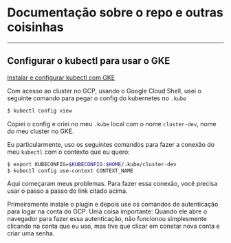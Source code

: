 # Documentação sobre o repo e outras coisinhas
---

## Configurar o kubectl para usar o GKE

[Instalar e configurar kubectl com GKE](https://cloud.google.com/kubernetes-engine/docs/how-to/cluster-access-for-kubectl?hl=pt-br#install_plugin)

Com acesso ao cluster no GCP, usando o Google Cloud Shell, usei o seguinte comando para pegar o config do kubernetes no ```.kube```

```bash
$ kubectl config view
```
Copiei o config e criei no meu ```.kube``` local com o nome ```cluster-dev```, nome do meu cluster no GKE.

Eu particularmente, uso os seguintes comandos para fazer a conexão do meu ```kubectl``` com o contexto que eu quero:

```bash
$ export KUBECONFIG=$KUBECONFIG:$HOME/.kube/cluster-dev
$ kubectl config use-context CONTEXT_NAME
```
Aqui começaram meus problemas. Para fazer essa conexão, você precisa usar o passo a passo do link citado acima.

Primeiramente instale o plugin e depois use os comandos de autenticação para logar na conta do GCP.
Uma coisa importante: Quando ele abre o navegador para fazer essa autenticação, não funcionou simplesmente clicando na conta que eu uso, mas tive que clicar em conetar nova conta e criar uma senha.
